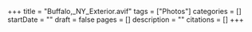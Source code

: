 +++
title = "Buffalo,_NY_Exterior.avif"
tags = ["Photos"]
categories = []
startDate = ""
draft = false
pages = []
description = ""
citations = []
+++
